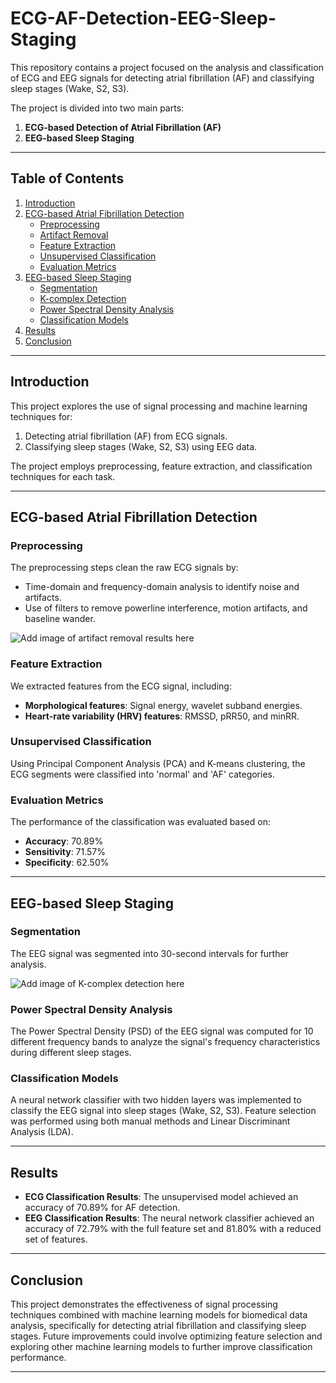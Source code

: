 # ECG-AF-Detection-EEG-Sleep-Staging

This repository contains a project focused on the analysis and classification of ECG and EEG signals for detecting atrial fibrillation (AF) and classifying sleep stages (Wake, S2, S3).

The project is divided into two main parts:
1. **ECG-based Detection of Atrial Fibrillation (AF)**
2. **EEG-based Sleep Staging**

---

## Table of Contents
1. [Introduction](#introduction)
2. [ECG-based Atrial Fibrillation Detection](#ecg-based-atrial-fibrillation-detection)
   - [Preprocessing](#preprocessing)
   - [Artifact Removal](#artifact-removal)
   - [Feature Extraction](#feature-extraction)
   - [Unsupervised Classification](#unsupervised-classification)
   - [Evaluation Metrics](#evaluation-metrics)
3. [EEG-based Sleep Staging](#eeg-based-sleep-staging)
   - [Segmentation](#segmentation)
   - [K-complex Detection](#k-complex-detection)
   - [Power Spectral Density Analysis](#power-spectral-density-analysis)
   - [Classification Models](#classification-models)
4. [Results](#results)
5. [Conclusion](#conclusion)

---

## Introduction

This project explores the use of signal processing and machine learning techniques for:
1. Detecting atrial fibrillation (AF) from ECG signals.
2. Classifying sleep stages (Wake, S2, S3) using EEG data.

The project employs preprocessing, feature extraction, and classification techniques for each task.

---

## ECG-based Atrial Fibrillation Detection

### Preprocessing
The preprocessing steps clean the raw ECG signals by:
- Time-domain and frequency-domain analysis to identify noise and artifacts.
- Use of filters to remove powerline interference, motion artifacts, and baseline wander.

![Add image of artifact removal results here]()

### Feature Extraction
We extracted features from the ECG signal, including:
- **Morphological features**: Signal energy, wavelet subband energies.
- **Heart-rate variability (HRV) features**: RMSSD, pRR50, and minRR.

### Unsupervised Classification
Using Principal Component Analysis (PCA) and K-means clustering, the ECG segments were classified into 'normal' and 'AF' categories.

### Evaluation Metrics
The performance of the classification was evaluated based on:
- **Accuracy**: 70.89%
- **Sensitivity**: 71.57%
- **Specificity**: 62.50%

---

## EEG-based Sleep Staging

### Segmentation
The EEG signal was segmented into 30-second intervals for further analysis.

![Add image of K-complex detection here]()

### Power Spectral Density Analysis
The Power Spectral Density (PSD) of the EEG signal was computed for 10 different frequency bands to analyze the signal's frequency characteristics during different sleep stages.

### Classification Models
A neural network classifier with two hidden layers was implemented to classify the EEG signal into sleep stages (Wake, S2, S3). Feature selection was performed using both manual methods and Linear Discriminant Analysis (LDA).

---

## Results

- **ECG Classification Results**: The unsupervised model achieved an accuracy of 70.89% for AF detection.
- **EEG Classification Results**: The neural network classifier achieved an accuracy of 72.79% with the full feature set and 81.80% with a reduced set of features.

---

## Conclusion

This project demonstrates the effectiveness of signal processing techniques combined with machine learning models for biomedical data analysis, specifically for detecting atrial fibrillation and classifying sleep stages. Future improvements could involve optimizing feature selection and exploring other machine learning models to further improve classification performance.

---


